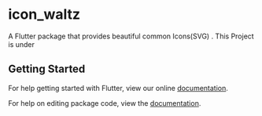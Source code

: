# icon_waltz

A Flutter package that provides beautiful common Icons(SVG) .
This Project is under

## Getting Started

For help getting started with Flutter, view our online [documentation](https://flutter.io/).

For help on editing package code, view the [documentation](https://flutter.io/developing-packages/).
